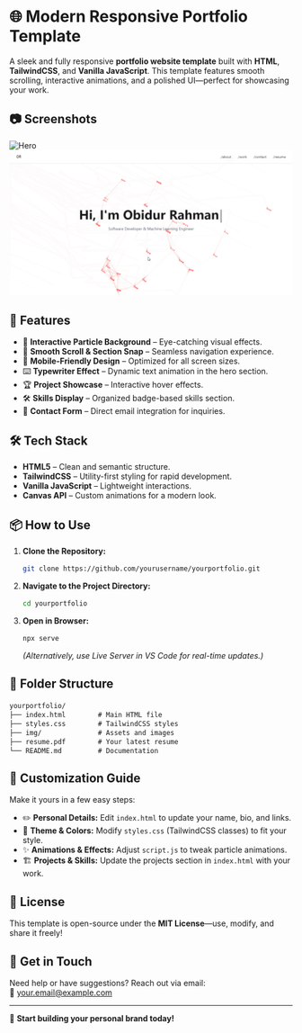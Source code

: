 # 🌐 Modern Responsive Portfolio Template

A sleek and fully responsive **portfolio website template** built with **HTML**, **TailwindCSS**, and **Vanilla JavaScript**. This template features smooth scrolling, interactive animations, and a polished UI—perfect for showcasing your work.

## 📷 Screenshots

![Hero](img/hero.gif)
![the website](img/full.gif)

## 🚀 Features

- 🎨 **Interactive Particle Background** – Eye-catching visual effects.
- 📜 **Smooth Scroll & Section Snap** – Seamless navigation experience.
- 📱 **Mobile-Friendly Design** – Optimized for all screen sizes.
- ⌨️ **Typewriter Effect** – Dynamic text animation in the hero section.
- 🏆 **Project Showcase** – Interactive hover effects.
- 🛠 **Skills Display** – Organized badge-based skills section.
- 📩 **Contact Form** – Direct email integration for inquiries.

## 🛠 Tech Stack

- **HTML5** – Clean and semantic structure.
- **TailwindCSS** – Utility-first styling for rapid development.
- **Vanilla JavaScript** – Lightweight interactions.
- **Canvas API** – Custom animations for a modern look.

## 📦 How to Use

1. **Clone the Repository:**
   ```bash
   git clone https://github.com/yourusername/yourportfolio.git
   ```
2. **Navigate to the Project Directory:**
   ```bash
   cd yourportfolio
   ```
3. **Open in Browser:**
   ```bash
   npx serve
   ```
   *(Alternatively, use Live Server in VS Code for real-time updates.)*

## 📁 Folder Structure

```
yourportfolio/
├── index.html        # Main HTML file
├── styles.css        # TailwindCSS styles
├── img/              # Assets and images
├── resume.pdf        # Your latest resume
└── README.md         # Documentation
```

## 🎨 Customization Guide

Make it yours in a few easy steps:

- ✏️ **Personal Details:** Edit `index.html` to update your name, bio, and links.
- 🎨 **Theme & Colors:** Modify `styles.css` (TailwindCSS classes) to fit your style.
- ✨ **Animations & Effects:** Adjust `script.js` to tweak particle animations.
- 🏗 **Projects & Skills:** Update the projects section in `index.html` with your work.

## 📜 License

This template is open-source under the **MIT License**—use, modify, and share it freely!

## 📧 Get in Touch

Need help or have suggestions? Reach out via email:  
📩 your.email@example.com

---

🚀 **Start building your personal brand today!**
